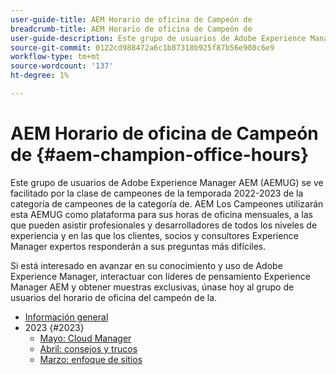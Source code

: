 ```yaml
---
user-guide-title: AEM Horario de oficina de Campeón de
breadcrumb-title: AEM Horario de oficina de Campeón de
user-guide-description: Este grupo de usuarios de Adobe Experience Manager AEM (AEMUG) se ve facilitado por la clase de campeones de la temporada 2022-2023 de la categoría de campeones de la categoría de. Los Campeones utilizarán esta AEMUG como plataforma para sus horarios de oficina mensuales
source-git-commit: 0122cd988472a6c1b87318b925f87b56e908c6e9
workflow-type: tm+mt
source-wordcount: '137'
ht-degree: 1%

---
```



# AEM Horario de oficina de Campeón de {#aem-champion-office-hours}

Este grupo de usuarios de Adobe Experience Manager AEM (AEMUG) se ve facilitado por la clase de campeones de la temporada 2022-2023 de la categoría de campeones de la categoría de. AEM Los Campeones utilizarán esta AEMUG como plataforma para sus horas de oficina mensuales, a las que pueden asistir profesionales y desarrolladores de todos los niveles de experiencia y en las que los clientes, socios y consultores Experience Manager expertos responderán a sus preguntas más difíciles.

Si está interesado en avanzar en su conocimiento y uso de Adobe Experience Manager, interactuar con líderes de pensamiento Experience Manager AEM y obtener muestras exclusivas, únase hoy al grupo de usuarios del horario de oficina del campeón de la.

+ [Información general](overview.md)
+ 2023 {#2023}
   + [Mayo: Cloud Manager](2023/may.md)
   + [Abril: consejos y trucos](2023/april.md)
   + [Marzo: enfoque de sitios](2023/march.md)

